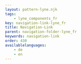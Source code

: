 ```yaml
---
layout: pattern-lyne.njk
tags: 
    - lyne_components_fr
key: navigation-link-lyne_fr
title: Navigation-Link
parent: navigation-folder-lyne_fr
keywords: navigation-link
order: 430
availablelanguages: 
    - de
    - en
---
```

